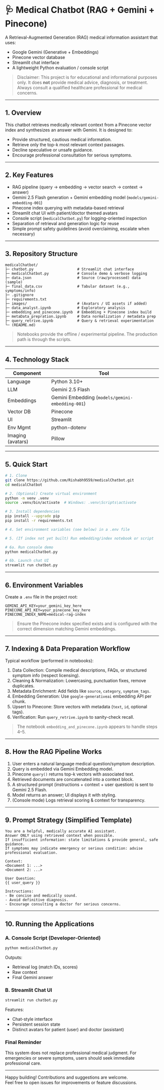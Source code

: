# 🩺 Medical Chatbot (RAG + Gemini + Pinecone)

A Retrieval-Augmented Generation (RAG) medical information assistant that uses:
- Google Gemini (Generative + Embeddings)
- Pinecone vector database
- Streamlit chat interface
- A lightweight Python evaluation / console script

> Disclaimer: This project is for educational and informational purposes only. It does **not** provide medical advice, diagnosis, or treatment. Always consult a qualified healthcare professional for medical concerns.

---


## 1. Overview
This chatbot retrieves medically relevant context from a Pinecone vector index and synthesizes an answer with Gemini. It is designed to:
- Provide structured, cautious medical information.
- Retrieve only the top-k most relevant context passages.
- Decline speculative or unsafe guidance.
- Encourage professional consultation for serious symptoms.



---

## 2. Key Features
- RAG pipeline (query → embedding → vector search → context → answer)
- Gemini 2.5 Flash generation + Gemini embedding model (`models/gemini-embedding-001`)
- Pinecone index querying with metadata-based retrieval
- Streamlit chat UI with patient/doctor themed avatars
- Console script (`medicalChatbot.py`) for logging-oriented inspection
- Separation of retrieval and generation logic for reuse
- Simple prompt safety guidelines (avoid overclaiming, escalate when necessary)

---

## 3. Repository Structure

```
medicalChatbot/
├─ chatbot.py                    # Streamlit chat interface
├─ medicalChatbot.py             # Console demo & verbose logging
├─ data.json                     # Source (raw/processed) data (sample)
├─ final_data.csv                # Tabular dataset (e.g., symptoms/info)
├─ .gitignore
├─ requirements.txt
├─ images/                       # (Avatars / UI assets if added)
├─ data_analyst.ipynb            # Exploratory analysis
├─ embedding_and_pinecone.ipynb  # Embedding + Pinecone index build
├─ metaData_prepration.ipynb     # Data normalization / metadata prep
├─ query_retrive.ipynb           # Query & retrieval experimentation
└─ (README.md)
```

> Notebooks provide the offline / experimental pipeline. The production path is through the scripts.

---

## 4. Technology Stack

| Component | Tool |
|----------|------|
| Language | Python 3.10+ |
| LLM | Gemini 2.5 Flash |
| Embeddings | Gemini Embedding (`models/gemini-embedding-001`) |
| Vector DB | Pinecone |
| UI | Streamlit |
| Env Mgmt | python-dotenv |
| Imaging (avatars) | Pillow |

---

## 5. Quick Start

```bash
# 1. Clone
git clone https://github.com/Rishabh9559/medicalChatbot.git
cd medicalChatbot

# 2. (Optional) Create virtual environment
python -m venv .venv
source .venv/bin/activate  # Windows: .venv\Scripts\activate

# 3. Install dependencies
pip install --upgrade pip
pip install -r requirements.txt

# 4. Set environment variables (see below) in a .env file

# 5. (If index not yet built) Run embedding/index notebook or script

# 6a. Run console demo
python medicalChatbot.py

# 6b. Launch chat UI
streamlit run chatbot.py
```

---

## 6. Environment Variables

Create a `.env` file in the project root:

```
GEMINI_API_KEY=your_gemini_key_here
PINECONE_API_KEY=your_pinecone_key_here
PINECONE_INDEX_NAME=medical-rag-index

```

> Ensure the Pinecone index specified exists and is configured with the correct dimension matching Gemini embeddings.

---

## 7. Indexing & Data Preparation Workflow

Typical workflow (performed in notebooks):

1. Data Collection: Compile medical descriptions, FAQs, or structured symptom info (respect licensing).  
2. Cleaning & Normalization: Lowercasing, punctuation fixes, remove duplicates.  
3. Metadata Enrichment: Add fields like `source`, `category`, `symptom_tags`.  
4. Embedding Generation: Use `google-generativeai` embedding API per chunk.  
5. Upsert to Pinecone: Store vectors with metadata (`text`, `id`, optional tags).  
6. Verification: Run `query_retrive.ipynb` to sanity-check recall.  

> The notebook `embedding_and_pinecone.ipynb` appears to handle steps 4–5.

---

## 8. How the RAG Pipeline Works

1. User enters a natural language medical question/symptom description.
2. Query is embedded via Gemini Embedding model.
3. Pinecone `query()` returns top-k vectors with associated text.
4. Retrieved documents are concatenated into a context block.
5. A structured prompt (instructions + context + user question) is sent to Gemini 2.5 Flash.
6. Model returns an answer; UI displays it with styling.
7. (Console mode) Logs retrieval scoring & context for transparency.

---

## 9. Prompt Strategy (Simplified Template)

```
You are a helpful, medically accurate AI assistant.
Answer ONLY using retrieved context when possible.
If insufficient information: state limitations & provide general, safe guidance.
If symptoms may indicate emergency or serious condition: advise professional evaluation.

Context:
<Document 1: ...>
<Document 2: ...>

User Question:
{{ user_query }}

Instructions:
- Be concise and medically sound.
- Avoid definitive diagnosis.
- Encourage consulting a doctor for serious concerns.
```

---

## 10. Running the Applications

### A. Console Script (Developer-Oriented)
```bash
python medicalChatbot.py
```
Outputs:
- Retrieval log (match IDs, scores)
- Raw context
- Final Gemini answer

### B. Streamlit Chat UI
```bash
streamlit run chatbot.py
```
Features:
- Chat-style interface
- Persistent session state
- Distinct avatars for patient (user) and doctor (assistant)


### Final Reminder
This system does not replace professional medical judgment. For emergencies or severe symptoms, users should seek immediate professional care.

---

Happy building! Contributions and suggestions are welcome.  
Feel free to open issues for improvements or feature discussions.
